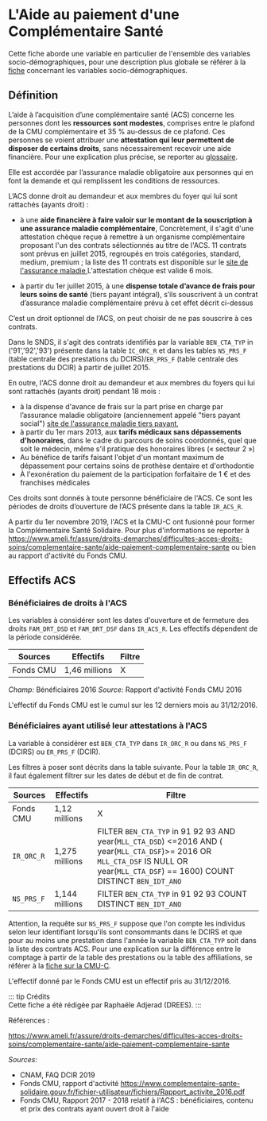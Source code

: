 # L'Aide au paiement d'une Complémentaire Santé 


Cette fiche aborde une variable en particulier de l'ensemble des variables socio-démographiques, pour une description plus globale se référer à la [fiche](../fiches/variables_sociodemo.md) 
concernant les variables socio-démographiques. 

## Définition 


L’aide à l’acquisition d’une complémentaire santé (ACS) 
concerne les personnes dont les **ressources sont modestes**, comprises entre le plafond de la CMU complémentaire et 35 % au-dessus de ce plafond. Ces personnes se voient attribuer une **attestation qui leur permettent de disposer de certains droits**, sans nécessairement recevoir une aide financière.
Pour une explication plus précise, se reporter au [glossaire](../glossaire/ACS.md).



Elle est accordée par l’assurance maladie obligatoire aux personnes qui en font la demande et qui remplissent les conditions de ressources.

L’ACS donne droit au demandeur et aux membres du foyer qui lui sont rattachés (ayants droit) :

-  à une **aide financière à faire valoir sur le montant de la souscription à une assurance maladie complémentaire**,
Concrètement, il s'agit d'une attestation chèque reçue à remettre à un organisme complémentaire proposant 
l'un des contrats sélectionnés au titre de l'ACS. 11 contrats sont prévus en juillet 2015,
regroupés en trois catégories, standard, medium, premium ; la liste des 11 contrats est disponible sur le [site de l'assurance maladie ](https://www.ameli.fr/sites/default/files/Documents/3879/document/offres-utilisation-acs_assurance-maladie.pdf)
L'attestation chèque est valide 6 mois.

- à partir du 1er juillet 2015, à une **dispense totale d’avance de frais pour leurs soins de santé** (tiers payant intégral), 
s’ils souscrivent à un contrat d’assurance maladie complémentaire prévu à cet effet décrit ci-dessus

C’est un droit optionnel de l’ACS, on peut choisir de ne pas souscrire à ces contrats.


Dans le SNDS, il s'agit des contrats identifiés par la variable `BEN_CTA_TYP` in ('91','92','93') présente dans la table `IC_ORC_R` et dans les tables `NS_PRS_F` (table
centrale des prestations du DCIRS)/`ER_PRS_F` (table centrale des prestations du DCIR) à partir de juillet 2015.


En outre, l'ACS donne droit au demandeur et aux membres du foyers qui lui sont rattachés (ayants droit) pendant 18 mois :
 
- à la dispense d'avance de frais sur la part prise en charge par l’assurance maladie obligatoire (anciennement appelé "tiers payant social") [site de l'assurance maladie tiers
payant](https://www.ameli.fr/medecin/exercice-liberal/remuneration/tiers-payant-modalites-regles-facturation/tiers-payant-modalites-regles-facturation#text_11377),
- à partir du 1er mars 2013, aux **tarifs médicaux sans dépassements d'honoraires**,  dans le cadre du parcours de soins coordonnés,
quel que soit le médecin, même s'il pratique des honoraires libres (« secteur 2 »)
- Au bénéfice de tarifs faisant l'objet d'un montant maximum de dépassement pour certains soins de prothèse dentaire et d'orthodontie
- À l'exonération du paiement de la participation forfaitaire de 1 € et des franchises médicales

Ces droits sont donnés à toute personne bénéficiaire de l'ACS. 
Ce sont les périodes de droits d’ouverture de l’ACS présente dans la table `IR_ACS_R`. 


A partir du 1er novembre 2019, l'ACS et la CMU-C ont fusionné pour former la Complémentaire Santé Solidaire. 
Pour plus d'informations se reporter à <https://www.ameli.fr/assure/droits-demarches/difficultes-acces-droits-soins/complementaire-sante/aide-paiement-complementaire-sante>
ou bien au rapport d'activité du Fonds CMU.
 


## Effectifs ACS

### Bénéficiaires de droits à l'ACS

Les variables à considérer sont les dates d'ouverture et de fermeture des droits `FAM_DRT_DSD` et `FAM_DRT_DSF` dans `IR_ACS_R`. 
Les effectifs dépendent de la période considérée.

| Sources | Effectifs | Filtre |
| ---------| -------- | ----- |
| Fonds CMU | 1,46 millions| X |

*Champ:* Bénéficiaires 2016
*Source*: Rapport d'activité Fonds CMU 2016

L'effectif du Fonds CMU est le cumul sur les 12 derniers mois au 31/12/2016. 


### Bénéficiaires ayant utilisé leur attestations à l'ACS

La variable à considérer est `BEN_CTA_TYP` dans `IR_ORC_R` ou dans `NS_PRS_F` (DCIRS) ou `ER_PRS_F` (DCIR). 

Les filtres à poser sont décrits dans la table suivante.
Pour la table `IR_ORC_R`, il faut également filtrer sur les dates de début et de fin de contrat.

| Sources | Effectifs | Filtre |
| ---------| -------- | ----- |
| Fonds CMU | 1,12 millions| X |
| `IR_ORC_R` |  1,275 millions   |FILTER `BEN_CTA_TYP` in 91 92 93 AND year(`MLL_CTA_DSD`) <=2016 AND ( year(`MLL_CTA_DSF`)>= 2016 OR `MLL_CTA_DSF` IS NULL OR year(`MLL_CTA_DSF`) == 1600)  COUNT DISTINCT `BEN_IDT_ANO`|
| `NS_PRS_F` |  1,144 millions  | FILTER `BEN_CTA_TYP` in 91 92 93 COUNT DISTINCT `BEN_IDT_ANO`|

Attention, la requête sur `NS_PRS_F` suppose que l'on compte les individus selon leur identifiant lorsqu'ils sont consommants dans le DCIRS 
et que pour au moins une prestation dans l'année la variable `BEN_CTA_TYP` soit dans la liste des contrats ACS. Pour une explication sur la 
différence entre le comptage à partir de la table des prestations ou la table des affiliations, se référer à la [fiche sur la CMU-C](../fiches/cmu_c.md). 

L'effectif donné par le Fonds CMU est  un effectif pris au 31/12/2016.


::: tip Crédits  
Cette fiche a été rédigée par Raphaële Adjerad (DREES).
:::

Références :

https://www.ameli.fr/assure/droits-demarches/difficultes-acces-droits-soins/complementaire-sante/aide-paiement-complementaire-sante


*Sources*:
 - CNAM, FAQ DCIR 2019
 - Fonds CMU, rapport d'activité https://www.complementaire-sante-solidaire.gouv.fr/fichier-utilisateur/fichiers/Rapport_activite_2016.pdf 
 - Fonds CMU, Rapport 2017 - 2018 relatif à l'ACS : bénéficiaires, contenu et prix des contrats ayant ouvert droit à l'aide 
 
